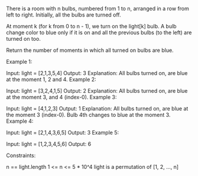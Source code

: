 There is a room with n bulbs, numbered from 1 to n, arranged in a row from left to right. Initially, all the bulbs are turned off.

At moment k (for k from 0 to n - 1), we turn on the light[k] bulb. A bulb change color to blue only if it is on and all the previous bulbs (to the left) are turned on too.

Return the number of moments in which all turned on bulbs are blue.

 

Example 1:



Input: light = [2,1,3,5,4]
Output: 3
Explanation: All bulbs turned on, are blue at the moment 1, 2 and 4.
Example 2:

Input: light = [3,2,4,1,5]
Output: 2
Explanation: All bulbs turned on, are blue at the moment 3, and 4 (index-0).
Example 3:

Input: light = [4,1,2,3]
Output: 1
Explanation: All bulbs turned on, are blue at the moment 3 (index-0).
Bulb 4th changes to blue at the moment 3.
Example 4:

Input: light = [2,1,4,3,6,5]
Output: 3
Example 5:

Input: light = [1,2,3,4,5,6]
Output: 6
 

Constraints:

n == light.length
1 <= n <= 5 * 10^4
light is a permutation of  [1, 2, ..., n]